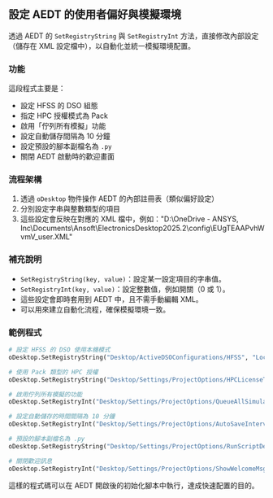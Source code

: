 設定 AEDT 的使用者偏好與模擬環境
---
透過 AEDT 的 `SetRegistryString` 與 `SetRegistryInt` 方法，直接修改內部設定（儲存在 XML 設定檔中），以自動化並統一模擬環境配置。

### 功能
這段程式主要是：
- 設定 HFSS 的 DSO 組態
- 指定 HPC 授權模式為 Pack
- 啟用「佇列所有模擬」功能
- 設定自動儲存間隔為 10 分鐘
- 設定預設的腳本副檔名為 `.py`
- 關閉 AEDT 啟動時的歡迎畫面

### 流程架構
1. 透過 `oDesktop` 物件操作 AEDT 的內部註冊表（類似偏好設定）
2. 分別設定字串與整數類型的項目
3. 這些設定會反映在對應的 XML 檔中，例如："D:\OneDrive - ANSYS, Inc\Documents\Ansoft\ElectronicsDesktop2025.2\config\EUgTEAAPvhWvmV_user.XML"

### 補充說明
- `SetRegistryString(key, value)`：設定某一設定項目的字串值。
- `SetRegistryInt(key, value)`：設定整數值，例如開關（0 或 1）。
- 這些設定會即時套用到 AEDT 中，且不需手動編輯 XML。
- 可以用來建立自動化流程，確保模擬環境一致。

### 範例程式
```python
# 設定 HFSS 的 DSO 使用本機模式
oDesktop.SetRegistryString("Desktop/ActiveDSOConfigurations/HFSS", "Local")

# 使用 Pack 類型的 HPC 授權
oDesktop.SetRegistryString("Desktop/Settings/ProjectOptions/HPCLicenseType", "Pack")

# 啟用佇列所有模擬的功能
oDesktop.SetRegistryInt("Desktop/Settings/ProjectOptions/QueueAllSimulations", 1)

# 設定自動儲存的時間間隔為 10 分鐘
oDesktop.SetRegistryInt("Desktop/Settings/ProjectOptions/AutoSaveInterval", 10)

# 預設的腳本副檔名為 .py
oDesktop.SetRegistryString("Desktop/Settings/ProjectOptions/RunScriptDefaultExtension", "py")

# 關閉歡迎訊息
oDesktop.SetRegistryInt("Desktop/Settings/ProjectOptions/ShowWelcomeMsg", 0)
```

這樣的程式碼可以在 AEDT 開啟後的初始化腳本中執行，達成快速配置的目的。
